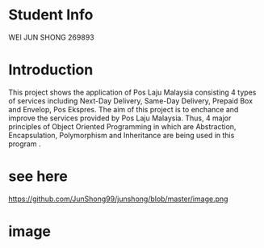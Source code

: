 # Student Info
WEI JUN SHONG 269893
# Introduction
This project shows the application of Pos Laju Malaysia consisting 4 types of services including Next-Day Delivery, Same-Day Delivery, Prepaid Box and Envelop, Pos Ekspres. The aim of this project is to enchance and improve the services provided by Pos Laju Malaysia. Thus, 4 major principles of Object Oriented Programming in which are Abstraction, Encapsulation, Polymorphism and Inheritance are being used in this program .
# see here
https://github.com/JunShong99/junshong/blob/master/image.png
# image
